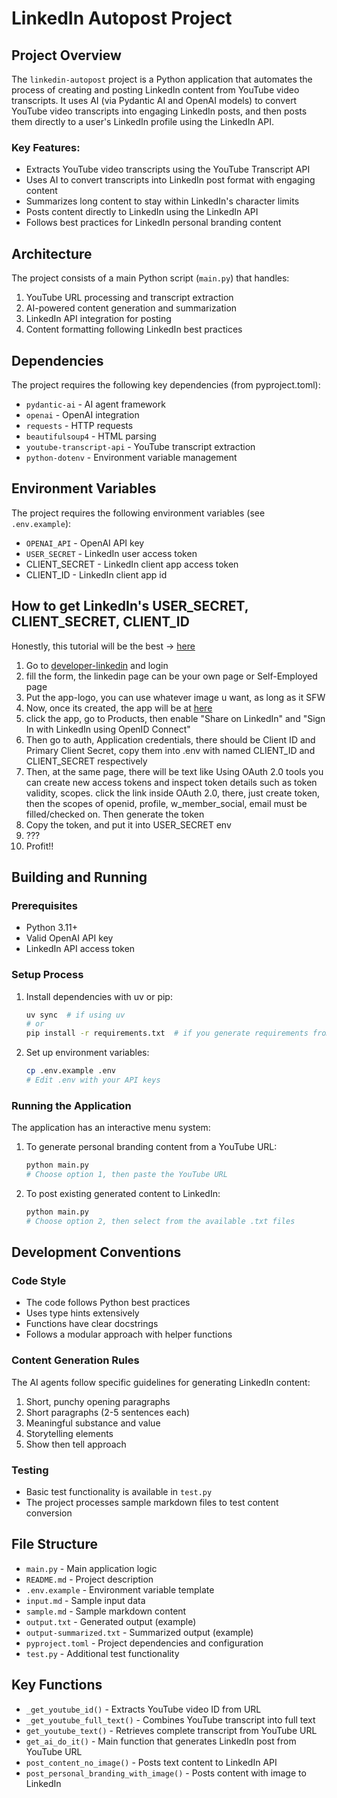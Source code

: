 # LinkedIn Autopost Project

## Project Overview

The `linkedin-autopost` project is a Python application that automates the process of creating and posting LinkedIn content from YouTube video transcripts. It uses AI (via Pydantic AI and OpenAI models) to convert YouTube video transcripts into engaging LinkedIn posts, and then posts them directly to a user's LinkedIn profile using the LinkedIn API.

### Key Features:
- Extracts YouTube video transcripts using the YouTube Transcript API
- Uses AI to convert transcripts into LinkedIn post format with engaging content
- Summarizes long content to stay within LinkedIn's character limits
- Posts content directly to LinkedIn using the LinkedIn API
- Follows best practices for LinkedIn personal branding content

## Architecture

The project consists of a main Python script (`main.py`) that handles:
1. YouTube URL processing and transcript extraction
2. AI-powered content generation and summarization
3. LinkedIn API integration for posting
4. Content formatting following LinkedIn best practices

## Dependencies

The project requires the following key dependencies (from pyproject.toml):
- `pydantic-ai` - AI agent framework
- `openai` - OpenAI integration
- `requests` - HTTP requests
- `beautifulsoup4` - HTML parsing
- `youtube-transcript-api` - YouTube transcript extraction
- `python-dotenv` - Environment variable management

## Environment Variables

The project requires the following environment variables (see `.env.example`):
- `OPENAI_API` - OpenAI API key
- `USER_SECRET` - LinkedIn user access token
- CLIENT_SECRET - LinkedIn client app access token
- CLIENT_ID - LinkedIn client app id

## How to get LinkedIn's USER_SECRET, CLIENT_SECRET, CLIENT_ID
Honestly, this tutorial will be the best -> [here](https://medium.com/data-science/linkedin-api-python-programmatically-publishing-d88a03f08ff1)
1. Go to [developer-linkedin](https://developer.linkedin.com/) and login
2. fill the form, the linkedin page can be your own page or Self-Employed page 
3. Put the app-logo, you can use whatever image u want, as long as it SFW
4. Now, once its created, the app will be at [here](https://www.linkedin.com/developers/apps)
5. click the app, go to Products, then enable "Share on LinkedIn" and "Sign In with LinkedIn using OpenID Connect"
6. Then go to auth, Application credentials, there should be Client ID and Primary Client Secret, copy them into .env with named CLIENT_ID and CLIENT_SECRET respectively
7. Then, at the same page, there will be text like Using OAuth 2.0 tools you can create new access tokens and inspect token details such as token validity, scopes. click the link inside OAuth 2.0, there, just create token, then the scopes of openid, profile, w_member_social, email must be filled/checked on. Then generate the token
8. Copy the token, and put it into USER_SECRET env
9. ???
10. Profit!!

## Building and Running

### Prerequisites
- Python 3.11+
- Valid OpenAI API key
- LinkedIn API access token

### Setup Process
1. Install dependencies with uv or pip:
   ```bash
   uv sync  # if using uv
   # or
   pip install -r requirements.txt  # if you generate requirements from pyproject.toml
   ```

2. Set up environment variables:
   ```bash
   cp .env.example .env
   # Edit .env with your API keys
   ```

### Running the Application
The application has an interactive menu system:

1. To generate personal branding content from a YouTube URL:
   ```bash
   python main.py
   # Choose option 1, then paste the YouTube URL
   ```

2. To post existing generated content to LinkedIn:
   ```bash
   python main.py
   # Choose option 2, then select from the available .txt files
   ```

## Development Conventions

### Code Style
- The code follows Python best practices
- Uses type hints extensively
- Functions have clear docstrings
- Follows a modular approach with helper functions

### Content Generation Rules
The AI agents follow specific guidelines for generating LinkedIn content:
1. Short, punchy opening paragraphs
2. Short paragraphs (2-5 sentences each)
3. Meaningful substance and value
4. Storytelling elements
5. Show then tell approach

### Testing
- Basic test functionality is available in `test.py`
- The project processes sample markdown files to test content conversion

## File Structure
- `main.py` - Main application logic
- `README.md` - Project description
- `.env.example` - Environment variable template
- `input.md` - Sample input data
- `sample.md` - Sample markdown content
- `output.txt` - Generated output (example)
- `output-summarized.txt` - Summarized output (example)
- `pyproject.toml` - Project dependencies and configuration
- `test.py` - Additional test functionality

## Key Functions
- `_get_youtube_id()` - Extracts YouTube video ID from URL
- `_get_youtube_full_text()` - Combines YouTube transcript into full text
- `get_youtube_text()` - Retrieves complete transcript from YouTube URL
- `get_ai_do_it()` - Main function that generates LinkedIn post from YouTube URL
- `post_content_no_image()` - Posts text content to LinkedIn API
- `post_personal_branding_with_image()` - Posts content with image to LinkedIn

